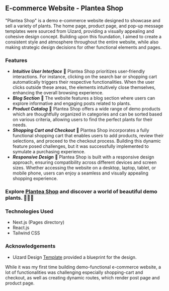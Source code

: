 <h2>E-commerce Website - Plantea Shop</h2>
"Plantea Shop" is a demo e-commerce website designed to showcase and sell a variety of plants. The home page, product page, and pop-up message templates were sourced from Uizard, providing a visually appealing and cohesive design concept. Building upon this foundation, I aimed to create a consistent style and atmosphere throughout the entire website, while also making strategic design decisions for other functional elements and pages.

<h3>Features</h3>
<ul>
  <li><b><i>Intuitive User Interface</i></b> 🌿 Plantea Shop prioritizes user-friendly interactions. For instance, clicking on the search bar or shopping cart automatically triggers their respective functionalities. When the user clicks outside these areas, the elements intuitively close themselves, enhancing the overall browsing experience.</li>
   <li><b><i>Blog Section</i></b> 📝 The website features a blog section where users can explore informative and engaging posts related to plants.</li>
   <li><b><i>Product Catalog</i></b> 🌱 Plantea Shop offers a wide range of demo products which are thoughtfully organized in categories and can be sorted based on various criteria, allowing users to find the perfect plants for their needs.</li>
   <li><b><i>Shopping Cart and Checkout</i></b> 🛒 Plantea Shop incorporates a fully functional shopping cart that enables users to add products, review their selections, and proceed to the checkout process. Building this dynamic feature posed challenges, but it was successfully implemented to symulate a purchasing experience.</li>
   <li><b><i>Responsive Design</i></b> 📱 Plantea Shop is built with a responsive design approach, ensuring compatibility across different devices and screen sizes. Whether accessing the website on a desktop, laptop, tablet, or mobile phone, users can enjoy a seamless and visually appealing shopping experience.</li>
</ul>
<h3>Explore <a href="https://plantea-shop.netlify.app/">Plantea Shop</a> and discover a world of beautiful demo plants. 🌿🌻🌵</h3>
<h3>Technologies Used</h3>
<ul>
  <li>Next.js (Pages directory)</li>
  <li>React.js</li>
  <li>Tailwind CSS</li>
</ul>
<h3>Acknowledgements</h3>
  <ul>
    <li>Uizard Design <a href="https://app.uizard.io/templates/O4Q0AGM8ZruJw9GpR5YQ?_gl=1*r55hdo*_ga*MTgwNzYxODk1MC4xNjgzMTE1NTQ5*_ga_FV1FRPC5G4*MTY4MzQ0OTg1NS4xMS4xLjE2ODM0NTE5NzMuNTAuMC4w"
target="_blank">Template</a> provided a blueprint for the design.</li>
  </ul>

<span>While it was my first time building demo-functional e-commerce website, a lot of functionalities was challenging especially shopping-cart and checkout, as well as creating dynamic routes, which render post page and product page.</span>
